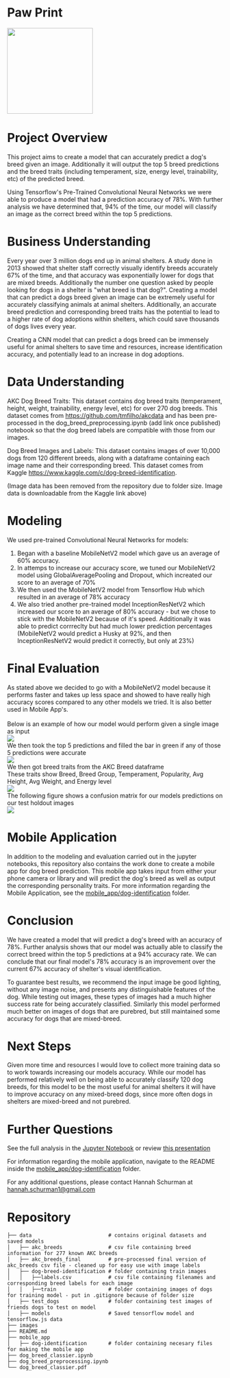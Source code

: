 # Paw Print
<img src='images/paw_print.png' width=200/>


# Project Overview
This project aims to create a model that can accurately predict a dog's breed given an image. Additionally it will output the top 5 breed predictions and the breed traits (including temperament, size, energy level, trainability, etc) of the predicted breed.

Using Tensorflow's Pre-Trained Convolutional Neural Networks we were able to produce a model that had a prediction accuracy of 78%. With further analysis we have determined that, 94% of the time, our model will classify an image as the correct breed within the top 5 predictions.


# Business Understanding
Every year over 3 million dogs end up in animal shelters. A study done in 2013 showed that shelter staff correctly visually identify breeds accurately 67% of the time, and that accuracy was exponentially lower for dogs that are mixed breeds. Additionally the number one question asked by people looking for dogs in a shelter is "what breed is that dog?". Creating a model that can predict a dogs breed given an image can be extremely useful for accurately classifying animals at animal shelters. Additionally,  an accurate breed prediction and corresponding breed traits has the potential to lead to a higher rate of dog adoptions within shelters, which could save thousands of dogs lives every year. 

Creating a CNN model that can predict a dogs breed can be immensely useful for animal shelters to save time and resources, increase identification accuracy, and potentially lead to an increase in dog adoptions.


# Data Understanding
AKC Dog Breed Traits: This dataset contains dog breed traits (temperament, height, weight, trainability, energy level, etc) for over 270 dog breeds. This dataset comes from https://github.com/tmfilho/akcdata and has been pre-processed in the dog_breed_preprocessing.ipynb (add link once published) notebook so that the dog breed labels are compatible with those from our images.

Dog Breed Images and Labels: This dataset contains images of over 10,000 dogs from 120 different breeds, along with a dataframe containing each image name and their corresponding breed. This dataset comes from Kaggle https://www.kaggle.com/c/dog-breed-identification.

(Image data has been removed from the repository due to folder size. Image data is downloadable from the Kaggle link above)


# Modeling
We used pre-trained Convolutional Neural Networks for models:

1. Began with a baseline MobileNetV2 model which gave us an average of 60% accuracy.
2. In attemps to increase our accuracy score, we tuned our MobileNetV2 model using GlobalAveragePooling and Dropout, which increated our score to an average of 70%
3. We then used the MobileNetV2 model from Tensorflow Hub which resulted in an average of 78% accuracy
4. We also tried another pre-trained model InceptionResNetV2 which increased our score to an average of 80% accuracy - but we chose to stick with the MobileNetV2 because of it's speed. Additionally it was able to predict corrreclty but had much lower prediction percentages (MobileNetV2 would predict a Husky at 92%, and then InceptionResNetV2 would predict it correctly, but only at 23%) 


# Final Evaluation
As stated above we decided to go with a MobileNetV2 model because it performs faster and takes up less space and showed to have really high accuracy scores compared to any other models we tried. It is also better used in Mobile App's. <br>
<br>
Below is an example of how our model would perform given a single image as input<br>
<img src='images/prediction.png'/>
<br>
We then took the top 5 predictions and filled the bar in green if any of those 5 predictions were accurate<br>
<img src='images/top_predictions.png'/>
<br>
We then got breed traits from the AKC Breed dataframe<br>
These traits show Breed, Breed Group, Temperament, Popularity, Avg Height, Avg Weight, and Energy level<br>
<img src='images/breed_traits.png'/>
<br>
The following figure shows a confusion matrix for our models predictions on our test holdout images<br>
<img src='images/confusion.png'/>

# Mobile Application
In addition to the modeling and evaluation carried out in the jupyter notebooks, this repository also contains the work done to create a mobile app for dog breed prediction. This mobile app takes input from either your phone camera or library and will predict the dog's breed as well as output the corresponding personality traits. For more information regarding the Mobile Application, see the [mobile_app/dog-identification]() folder.


# Conclusion
We have created a model that will predict a dog's breed with an accuracy of 78%. Further analysis shows that our model was actually able to classify the correct breed within the top 5 predictions at a 94% accuracy rate. We can conclude that our final model's 78% accuracy is an improvement over the current 67% accuracy of shelter's visual identification.

To guarantee best results, we recommend the input image be good lighting, without any image noise, and presents any distinguishable features of the dog. While testing out images, these types of images had a much higher success rate for being accurately classified. Similarly this model performed much better on images of dogs that are purebred, but still maintained some accuracy for dogs that are mixed-breed.


# Next Steps
Given more time and resources I would love to collect more training data so to work towards increasing our models accuracy. While our model has performed relatively well on being able to accurately classify 120 dog breeds, for this model to be the most useful for animal shelters it will have to improve accuracy on any mixed-breed dogs, since more often dogs in shelters are mixed-breed and not purebred.

# Further Questions
See the full analysis in the [Jupyter Notebook](https://github.com/hannah-schurman/dog-breed-identification/blob/main/dog_breed_classifier.ipynb) or review [this presentation]()

For information regarding the mobile application, navigate to the README inside the [mobile_app/dog-identification](https://github.com/hannah-schurman/dog-breed-identification/tree/main/mobile_app/dog-identification) folder. 

For any additional questions, please contact Hannah Schurman at [hannah.schurman1@gmail.com](hannah.schurman1@gmail.com)


# Repository
```
├── data                         # contains original datasets and saved models
│   ├── akc_breeds               # csv file containing breed information for 277 known AKC breeds
│   ├── akc_breeds_final         # pre-processed final version of akc_breeds csv file - cleaned up for easy use with image labels
│   ├── dog-breed-identification # folder containing train images
│   │   ├──labels.csv            # csv file containing filenames and corresponding breed labels for each image
│   │   ├──train                 # folder containing images of dogs for training model - put in .gitignore because of folder size
│   ├── test_dogs                # folder containing test images of friends dogs to test on model
│   ├── models                   # Saved tensorflow model and tensorflow.js data
├── images                       
├── README.md
├── mobile_app
│   ├── dog-identification       # folder containing necesary files for making the mobile app
├── dog_breed_classier.ipynb
├── dog_breed_preprocessing.ipynb
└── dog_breed_classier.pdf
```

